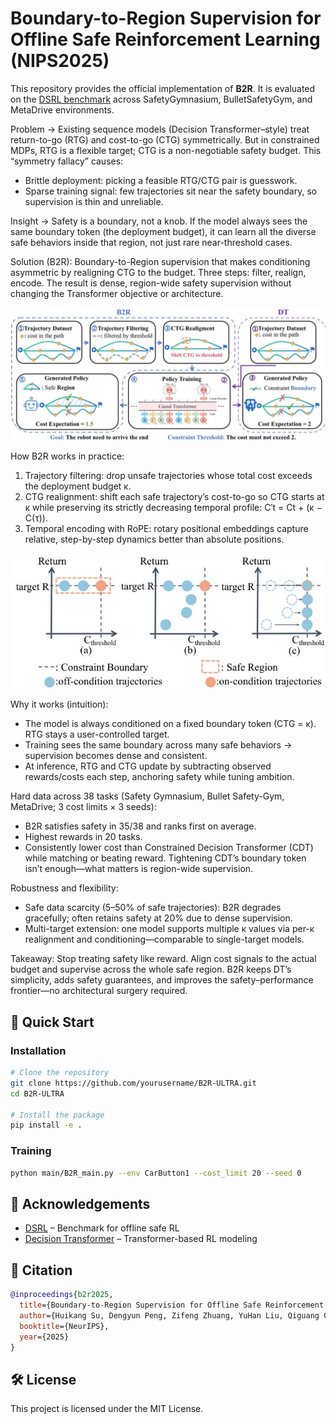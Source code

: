 # Boundary-to-Region Supervision for Offline Safe Reinforcement Learning (NIPS2025)

This repository provides the official implementation of **B2R**. It is evaluated on the [DSRL benchmark](https://github.com/decisionintelligence/DSRL) across SafetyGymnasium, BulletSafetyGym, and MetaDrive environments.

Problem → Existing sequence models (Decision Transformer–style) treat return-to-go (RTG) and cost-to-go (CTG) symmetrically. But in constrained MDPs, RTG is a flexible target; CTG is a non-negotiable safety budget. This “symmetry fallacy” causes:
- Brittle deployment: picking a feasible RTG/CTG pair is guesswork.
- Sparse training signal: few trajectories sit near the safety boundary, so supervision is thin and unreliable.

Insight → Safety is a boundary, not a knob. If the model always sees the same boundary token (the deployment budget), it can learn all the diverse safe behaviors inside that region, not just rare near-threshold cases.

Solution (B2R): Boundary-to-Region supervision that makes conditioning asymmetric by realigning CTG to the budget. Three steps: filter, realign, encode. The result is dense, region-wide safety supervision without changing the Transformer objective or architecture.

![Figure 0](./figure_1_score0.97.jpg)

How B2R works in practice:
1) Trajectory filtering: drop unsafe trajectories whose total cost exceeds the deployment budget κ.
2) CTG realignment: shift each safe trajectory’s cost-to-go so CTG starts at κ while preserving its strictly decreasing temporal profile:
   C′t = Ct + (κ − C(τ)).
3) Temporal encoding with RoPE: rotary positional embeddings capture relative, step-by-step dynamics better than absolute positions.

![Figure 1](./figure_5_score0.95.jpg)

Why it works (intuition):
- The model is always conditioned on a fixed boundary token (CTG = κ). RTG stays a user-controlled target.
- Training sees the same boundary across many safe behaviors → supervision becomes dense and consistent.
- At inference, RTG and CTG update by subtracting observed rewards/costs each step, anchoring safety while tuning ambition.

Hard data across 38 tasks (Safety Gymnasium, Bullet Safety-Gym, MetaDrive; 3 cost limits × 3 seeds):
- B2R satisfies safety in 35/38 and ranks first on average.
- Highest rewards in 20 tasks.
- Consistently lower cost than Constrained Decision Transformer (CDT) while matching or beating reward. Tightening CDT’s boundary token isn’t enough—what matters is region-wide supervision.

Robustness and flexibility:
- Safe data scarcity (5–50% of safe trajectories): B2R degrades gracefully; often retains safety at 20% due to dense supervision.
- Multi-target extension: one model supports multiple κ values via per-κ realignment and conditioning—comparable to single-target models.

Takeaway: Stop treating safety like reward. Align cost signals to the actual budget and supervise across the whole safe region. B2R keeps DT’s simplicity, adds safety guarantees, and improves the safety–performance frontier—no architectural surgery required.

## 🚀 Quick Start

### Installation

```bash
# Clone the repository
git clone https://github.com/yourusername/B2R-ULTRA.git
cd B2R-ULTRA

# Install the package
pip install -e .
```

### Training

```bash
python main/B2R_main.py --env CarButton1 --cost_limit 20 --seed 0
```

## 🙏 Acknowledgements

- [DSRL](https://github.com/decisionintelligence/DSRL) – Benchmark for offline safe RL
- [Decision Transformer](https://github.com/kzl/decision-transformer) – Transformer-based RL modeling

## 📄 Citation

```bibtex
@inproceedings{b2r2025,
  title={Boundary-to-Region Supervision for Offline Safe Reinforcement Learning},
  author={Huikang Su, Dengyun Peng, Zifeng Zhuang, YuHan Liu, Qiguang Chen, Donglin Wang, Qinghe Liu},
  booktitle={NeurIPS},
  year={2025}
}
```

## 🛠 License
This project is licensed under the MIT License.
